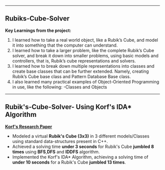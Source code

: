 --------------------------------------------------------------------------------------------------------------------------
Rubiks-Cube-Solver
---------------------------------------------------------------------------------------------------------------------------

**Key Learnings from the project:**

 1. I learned how to take a real world object, like a Rubik’s Cube, and model it into something that the computer can understand.
 2. I learned how to take a larger problem, like the complete Rubik’s Cube solver, and break it down into smaller problems, using basic models and controllers, that is, Rubik’s cube representations and solvers.
 3. I learned how to break down multiple representations into classes and create base classes that can be further extended. Namely, creating Rubik’s Cube base class and Pattern Database Base class.
 4. I also learned many practical examples of Object-Oriented Programming in use, like the following:
   -Classes and Objects 
-------------------------------------------------------------------------------------------------------------------------------------------------------------
Rubik's-Cube-Solver- Using Korf's IDA* Algorithm
-------------------------------------------------------------------------------------------------------------------------------------------------------------

**[Korf's Research Paper](https://cdn.aaai.org/AAAI/1997/AAAI97-109.pdf)**

- Modeled a virtual **Rubik's Cube (3x3)** in 3 different models/Classes using standard data-structures present in C++.
- Achieved a solving time **under 3 seconds** for Rubik's Cube **jumbled 8 times** using **BFS**,**DFS** and **IDDFS** algorithm.
- Implemented the Korf's IDA*  Algorithm, achieving a solving time of **under 10 seconds** for a Rubik's Cube **jumbled 13 times**.

